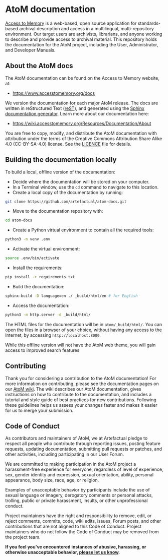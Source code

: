 # AtoM documentation

[Access to Memory](https://www.accesstomemory.org/) is a web-based, open source
application for standards-based archival description and access in a
multilingual, multi-repository environment.  Our target users are archivists,
librarians, and anyone working to describe and provide access to archival
material. This repository holds the documentation for the AtoM project,
including the User, Administrator, and Developer Manuals.

## About the AtoM docs

The AtoM documentation can be found on the Access to Memory website, at:

* https://www.accesstomemory.org/docs

We version the documentation for each major AtoM release. The docs are written
in reStructured Text
([reST](http://docutils.sourceforge.net/docs/ref/rst/restructuredtext.html)),
and generated using the [Sphinx documentation
generator](http://www.sphinx-doc.org/). Learn more about our documentation here:

* https://wiki.accesstomemory.org/Resources/Documentation/About

You are free to copy, modify, and distribute the AtoM documentation with
attribution under the terms of the Creative Commons Attribution Share Alike 4.0
(CC-BY-SA-4.0) license.  See the [LICENCE](LICENCE) file for details.

## Building the documentation locally

To build a local, offline version of the documentation:

* Decide where the documentation will be stored on your computer.
* In a Terminal window, use the `cd` command to navigate to this location.
* Create a local copy of the documentation by running:

```bash
git clone https://github.com/artefactual/atom-docs.git
```

* Move to the documentation repository with:

```bash
cd atom-docs
```

* Create a Python virtual environment to contain all the required tools:

```bash
python3 -m venv .env
```

* Activate the virtual environment:

```bash
source .env/bin/activate
```

* Install the requirements:

```bash
pip install -r requirements.txt
```

* Build the documentation:

```bash
sphinx-build -D language=en ./ _build/html/en # for English
```

* Access the documentation:

```bash
python3 -m http.server -d _build/html/
```

The HTML files for the documentation will be in
`atom/_build/html/`.
You can open the files in a browser of your choice, without having any access
to the Internet, by accessing `http://localhost:8000`.

While this offline version will not have the AtoM web theme, you will
gain access to improved search features.

## Contributing

Thank you for considering a contribution to the AtoM documentation!  For more
information on contributing, please see the documentation pages on our [AtoM
wiki](https://wiki.accesstomemory.org/Resources/Documentation).  The wiki
describes our AtoM documentation, gives instructions on how to contribute to the
documentation, and includes a tutorial and style guide of best practices for new
contributions.  Following these guidelines helps us assess your changes faster
and makes it easier for us to merge your submission.

## Code of Conduct

As contributors and maintainers of AtoM, we at Artefactual pledge to respect all
people who contribute through reporting issues, posting feature requests,
updating documentation, submitting pull requests or patches, and other
activities, including participating in our User Forum.

We are committed to making participation in the AtoM project a harassment-free
experience for everyone, regardless of level of experience, sex, gender identity
and expression, sexual orientation, ability, personal appearance, body size,
race, age, or religion.

Examples of unacceptable behavior by participants include the use of sexual
language or imagery, derogatory comments or personal attacks, trolling, public
or private harassment, insults, or other unprofessional conduct.

Project maintainers have the right and responsibility to remove, edit, or reject
comments, commits, code, wiki edits, issues, Forum posts, and other
contributions that are not aligned to this Code of Conduct. Project maintainers
who do not follow the Code of Conduct may be removed from the project team.

**If you feel you've encountered instances of abusive, harassing, or otherwise
unacceptable behavior, [please let us know](mailto:info@artefactual.com).**
